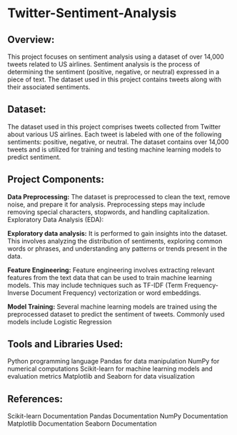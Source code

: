 # Twitter-Sentiment-Analysis

## Overview:
This project focuses on sentiment analysis using a dataset of over 14,000 tweets related to US airlines. Sentiment analysis is the process of determining the sentiment (positive, negative, or neutral) expressed in a piece of text. The dataset used in this project contains tweets along with their associated sentiments.

## Dataset:
The dataset used in this project comprises tweets collected from Twitter about various US airlines. Each tweet is labeled with one of the following sentiments: positive, negative, or neutral. The dataset contains over 14,000 tweets and is utilized for training and testing machine learning models to predict sentiment.

## Project Components:

**Data Preprocessing:**
The dataset is preprocessed to clean the text, remove noise, and prepare it for analysis. Preprocessing steps may include removing special characters, stopwords, and handling capitalization.
Exploratory Data Analysis (EDA):

**Exploratory data analysis:**  It is performed to gain insights into the dataset. This involves analyzing the distribution of sentiments, exploring common words or phrases, and understanding any patterns or trends present in the data.

**Feature Engineering:**
Feature engineering involves extracting relevant features from the text data that can be used to train machine learning models. This may include techniques such as TF-IDF (Term Frequency-Inverse Document Frequency) vectorization or word embeddings.

**Model Training:**
Several machine learning models are trained using the preprocessed dataset to predict the sentiment of tweets. Commonly used models include Logistic Regression

## Tools and Libraries Used:
Python programming language
Pandas for data manipulation
NumPy for numerical computations
Scikit-learn for machine learning models and evaluation metrics
Matplotlib and Seaborn for data visualization

## References:
Scikit-learn Documentation
Pandas Documentation
NumPy Documentation
Matplotlib Documentation
Seaborn Documentation

